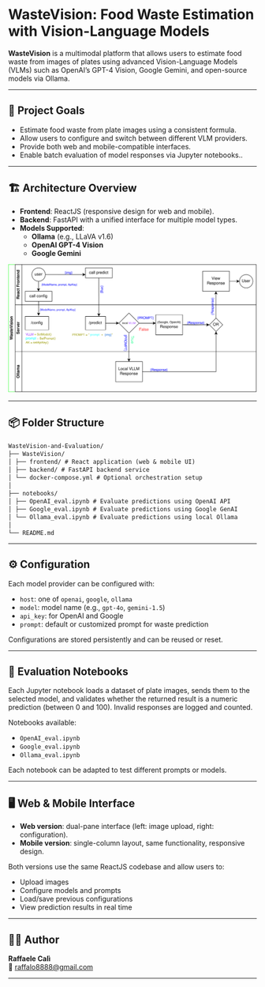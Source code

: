 # WasteVision: Food Waste Estimation with Vision-Language Models

**WasteVision** is a multimodal platform that allows users to estimate food waste from images of plates using advanced Vision-Language Models (VLMs) such as OpenAI’s GPT-4 Vision, Google Gemini, and open-source models via Ollama.

---

## 🧠 Project Goals


- Estimate food waste from plate images using a consistent formula.
- Allow users to configure and switch between different VLM providers.
- Provide both web and mobile-compatible interfaces.
- Enable batch evaluation of model responses via Jupyter notebooks..

---

## 🏗️ Architecture Overview

- **Frontend**: ReactJS (responsive design for web and mobile).
- **Backend**: FastAPI with a unified interface for multiple model types.
- **Models Supported**:
  - **Ollama** (e.g., LLaVA v1.6)
  - **OpenAI GPT-4 Vision**
  - **Google Gemini**

![Architecture](architettura.svg)

---

## 📦 Folder Structure
```
WasteVision-and-Evaluation/
├── WasteVision/
│ ├── frontend/ # React application (web & mobile UI)
│ ├── backend/ # FastAPI backend service
│ └── docker-compose.yml # Optional orchestration setup
│
├── notebooks/
│ ├── OpenAI_eval.ipynb # Evaluate predictions using OpenAI API
│ ├── Google_eval.ipynb # Evaluate predictions using Google GenAI
│ └── Ollama_eval.ipynb # Evaluate predictions using local Ollama
│
└── README.md
```
---

## ⚙️ Configuration

Each model provider can be configured with:

- `host`: one of `openai`, `google`, `ollama`
- `model`: model name (e.g., `gpt-4o`, `gemini-1.5`)
- `api_key`: for OpenAI and Google
- `prompt`: default or customized prompt for waste prediction

Configurations are stored persistently and can be reused or reset.

---


## 🧪 Evaluation Notebooks

Each Jupyter notebook loads a dataset of plate images, sends them to the selected model, and validates whether the returned result is a numeric prediction (between 0 and 100). Invalid responses are logged and counted.

Notebooks available:

- `OpenAI_eval.ipynb`
- `Google_eval.ipynb`
- `Ollama_eval.ipynb`

Each notebook can be adapted to test different prompts or models.

---

## 🖥️ Web & Mobile Interface

- **Web version**: dual-pane interface (left: image upload, right: configuration).
- **Mobile version**: single-column layout, same functionality, responsive design.

Both versions use the same ReactJS codebase and allow users to:
- Upload images
- Configure models and prompts
- Load/save previous configurations
- View prediction results in real time

---

## 🧑‍💻 Author

**Raffaele Calì**  
📧 [raffalo8888@gmail.com](mailto:raffalo8888@gmail.com)

---

